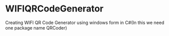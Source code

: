# WIFIQRCodeGenerator
Creating WIFI QR Code Generator using windows form in C#(In this we need one package name QRCoder)

